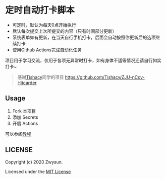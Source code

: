 # 定时自动打卡脚本

 - 可定时，默认为每天0点开始执行
 - 默认每次提交上次所提交的内容（只有时间部分更新）
 - 系统表单如有更新，在当天自行手机打卡，后面会自动按照你更新后的选项继续打卡
 - 使用Github Actions完成自动化任务

 项目用于学习交流，仅用于各项无异常时打卡，如有身体不适等情况还请自行如实打卡~


> 感谢[Tishacy](https://github.com/Tishacy)同学的项目 https://github.com/Tishacy/ZJU-nCov-Hitcarder

## Usage

1. Fork 本项目
2. 添加 Secrets
3. 开启 Actions

可以参阅[教程](https://zwya.tk/posts/21107/)

## LICENSE

Copyright (c) 2020 Zwysun.

Licensed under the [MIT License](https://github.com/Zwysun/HealthCheckin/blob/main/LICENSE)



